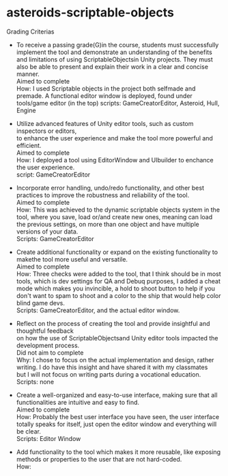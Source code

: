 # asteroids-scriptable-objects

Grading Criterias

* To receive a passing grade(G)in the course, students must successfully implement the tool and demonstrate
an understanding of the benefits and limitations of using ScriptableObjectsin Unity projects. 
They must also be able to present and explain their work in a clear and concise manner.  
Aimed to complete  
How: I used Scriptable objects in the project both selfmade and premade. A functional editor window is deployed, found under tools/game editor (in the top)
scripts: GameCreatorEditor, Asteroid, Hull, Engine  

* Utilize advanced features of Unity editor tools, such as custom inspectors or editors,  
to enhance the user experience and make the tool more powerful and efficient.  
Aimed to complete  
How: I deployed a tool using EditorWindow and UIbuilder to enchance the user experience.   
script: GameCreatorEditor  

* Incorporate error handling, undo/redo functionality, and other best practices to improve the robustness and reliability of the tool.   
Aimed to complete   
How: This was achieved to the dynamic scriptable objects system in the tool, where you save, load or/and create new ones, meaning can load the previous settings,
on more than one object and have multiple versions of your data.   
Scripts: GameCreatorEditor  

* Create additional functionality or expand on the existing functionality to makethe tool more useful and versatile.  
Aimed to complete  
How: Three checks were added to the tool, that I think should be in most tools, which is dev settings for QA and Debuq purposes, I added a cheat mode
which makes you invincible, a hold to shoot button to help if you don't want to spam to shoot and a color to the ship that would help color blind game devs.  
Scripts: GameCreatorEditor, and the actual editor window.   

* Reflect on the process of creating the tool and provide insightful and thoughtful feedback   
on how the use of ScriptableObjectsand Unity editor tools impacted the development process.  
Did not aim to complete  
Why: I chose to focus on the actual implementation and design, rather writing. I do have this insight and have shared it with my classmates   
but I will not focus on writing parts during a vocational education.   
Scripts: none

* Create a well-organized and easy-to-use interface, making sure that all functionalities are intuitive and easy to find.    
Aimed to complete    
How: Probably the best user interface you have seen, the user interface totally speaks for itself, just open the editor window and everything will be clear.  
Scripts: Editor Window   

* Add functionality to the tool which makes it more reusable, like exposing methods or properties to the user that are not hard-coded.    
How: 
